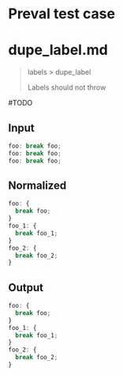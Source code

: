 # Preval test case

# dupe_label.md

> labels > dupe_label
>
> Labels should not throw

#TODO

## Input

`````js filename=intro
foo: break foo;
foo: break foo;
foo: break foo;
`````

## Normalized

`````js filename=intro
foo: {
  break foo;
}
foo_1: {
  break foo_1;
}
foo_2: {
  break foo_2;
}
`````

## Output

`````js filename=intro
foo: {
  break foo;
}
foo_1: {
  break foo_1;
}
foo_2: {
  break foo_2;
}
`````
